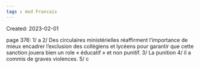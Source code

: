 ```yaml
---
tags : mod Francais
---
```

Created: 2023-02-01

page 376: 
1/ a
2/ Des circulaires ministérielles réaffirment l’importance de mieux encadrer l’exclusion des collégiens et lycéens pour garantir que cette sanction jouera bien un role « éducatif » et non punitif.
3/ La punition
4/ il a commis de graves violences.
5/ c
